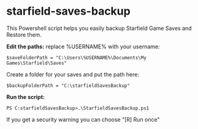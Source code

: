 # starfield-saves-backup
This Powershell script helps you easily backup Starfield Game Saves and Restore them.

__Edit the paths:__
replace %USERNAME% with your username:
```
$saveFolderPath = "C:\Users\%USERNAME%\Documents\My Games\Starfield\Saves"
```
Create a folder for your saves and put the path here:
```
$backupFolderPath = "C:\starfieldSavesBackup"
```
__Run the script:__
```
PS C:starfieldSavesBackup>.\StarfieldSavesBackup.ps1
```

If you get a security warning you can choose "[R] Run once"
